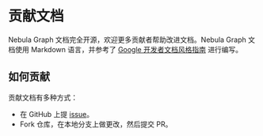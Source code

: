# 贡献文档

Nebula Graph 文档完全开源，欢迎更多贡献者帮助改进文档。Nebula Graph 文档使用 Markdown 语言，并参考了 [Google 开发者文档风格指南](https://developers.google.com/style/) 进行编写。

## 如何贡献

贡献文档有多种方式：

- 在 GitHub 上提 [issue](https://github.com/vesoft-inc/nebula/issues)。
- Fork 仓库，在本地分支上做更改，然后提交 PR。
